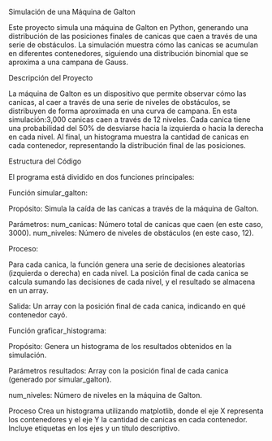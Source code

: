 Simulación de una Máquina de Galton

Este proyecto simula una máquina de Galton en Python, generando una distribución de las posiciones finales de canicas que caen a través de una serie de obstáculos. La simulación muestra cómo las canicas se acumulan en diferentes contenedores, siguiendo una distribución binomial que se aproxima a una campana de Gauss.

Descripción del Proyecto

La máquina de Galton es un dispositivo que permite observar cómo las canicas, al caer a través de una serie de niveles de obstáculos, se distribuyen de forma aproximada en una curva de campana. En
esta simulación:3,000 canicas caen a través de 12 niveles.
Cada canica tiene una probabilidad del 50% de desviarse hacia la izquierda o hacia la derecha en cada nivel.
Al final, un histograma muestra la cantidad de canicas en cada contenedor, representando la distribución final de las posiciones.

Estructura del Código

El programa está dividido en dos funciones principales:

Función simular_galton:

Propósito: Simula la caída de las canicas a través de la máquina de Galton.

Parámetros:
num_canicas: Número total de canicas que caen (en este caso, 3000).
num_niveles: Número de niveles de obstáculos (en este caso, 12).

Proceso:

Para cada canica, la función genera una serie de decisiones aleatorias (izquierda o derecha) en cada nivel.
La posición final de cada canica se calcula sumando las decisiones de cada nivel, y el resultado se almacena en un array.

Salida: Un array con la posición final de cada canica, indicando en qué contenedor cayó.

Función graficar_histograma:

Propósito: Genera un histograma de los resultados obtenidos en la simulación.

Parámetros
resultados: Array con la posición final de cada canica (generado por simular_galton).

num_niveles: Número de niveles en la máquina de Galton.

Proceso
Crea un histograma utilizando matplotlib, donde el eje X representa los contenedores y el eje Y la cantidad de canicas en cada contenedor.
Incluye etiquetas en los ejes y un título descriptivo.
